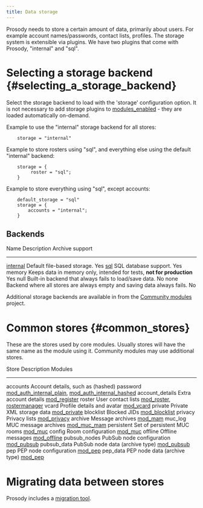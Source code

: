 ```yaml
---
title: Data storage
---
```


Prosody needs to store a certain amount of data, primarily about users.
For example account names/passwords, contact lists, profiles. The
storage system is extensible via plugins. We have two plugins that come
with Prosody, \"internal\" and \"sql\".

# Selecting a storage backend {#selecting_a_storage_backend}

Select the storage backend to load with the \'storage\' configuration
option. It is not necessary to add storage plugins to
[modules\_enabled](/doc/modules_enabled) - they are loaded automatically
on-demand.

Example to use the \"internal\" storage backend for all stores:

``` {.code .lua}
    storage = "internal"
```

Example to store rosters using \"sql\", and everything else using the
default \"internal\" backend:

``` {.code .lua}
    storage = {
         roster = "sql";
    }
```

Example to store everything using \"sql\", except accounts:

``` {.code .lua}
    default_storage = "sql"
    storage = {
        accounts = "internal";
    }
```

## Backends

  Name                                            Description                                                               Archive support
  ----------------------------------------------- ------------------------------------------------------------------------- ---------------
  [internal](/doc/modules/mod_storage_internal)   Default file-based storage.                                               Yes
  [sql](/doc/modules/mod_storage_sql)             SQL database support.                                                     Yes
  memory                                          Keeps data in memory only, intended for tests, **not for production**     Yes
  null                                            Built-in backend that always fails to load/save data.                     No
  none                                            Backend where all stores are always empty and saving data always fails.   No

Additional storage backends are available in from the [Community
modules](/community_modules) project.

# Common stores {#common_stores}

These are the stores used by core modules. Usually stores will have the
same name as the module using it. Community modules may use additional
stores.

  Store              Description                                  Modules
  ------------------ -------------------------------------------- ------------------------------------------------------------------------------------------------------------------------------------------
  accounts           Account details, such as (hashed) password   [mod\_auth\_internal\_plain](/doc/modules/mod_auth_internal_plain), [mod\_auth\_internal\_hashed](/doc/modules/mod_auth_internal_hashed)
  account\_details   Extra account details                        [mod\_register](/doc/modules/mod_register)
  roster             User contact lists                           [mod\_roster](/doc/modules/mod_roster), [rostermanager](/doc/developers/core/rostermanager)
  vcard              Profile details and avatar                   [mod\_vcard](/doc/modules/mod_vcard)
  private            Private XML storage data                     [mod\_private](/doc/modules/mod_private)
  blocklist          Blocked JIDs                                 [mod\_blocklist](/doc/modules/mod_blocklist)
  privacy            Privacy lists                                [mod\_privacy](/doc/modules/mod_privacy)
  archive            Message archives                             [mod\_mam](/doc/modules/mod_mam)
  muc_log            MUC message archives                         [mod_muc_mam](/doc/modules/mod_muc_mam)
  persistent         Set of persistent MUC rooms                  [mod\_muc](/doc/modules/mod_muc)
  config             Room configuration                           [mod\_muc](/doc/modules/mod_muc)
  offline            Offline messages                             [mod\_offline](/doc/modules/mod_offline)
  pubsub\_nodes      PubSub node configuration                    [mod\_pubsub](/doc/modules/mod_pubsub)
  pubsub\_data       PubSub node data (archive type)              [mod\_pubsub](/doc/modules/mod_pubsub)
  pep                PEP node configuration                       [mod\_pep](/doc/modules/mod_pep)
  pep\_data          PEP node data (archive type)                 [mod\_pep](/doc/modules/mod_pep)

# Migrating data between stores

Prosody includes a [migration tool](/doc/migrator).
